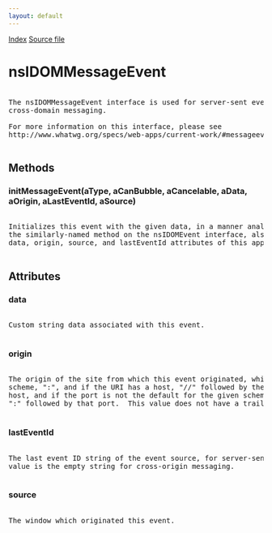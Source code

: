 ```yaml
---
layout: default
---
```

<div id='links'><a href="../index.html">Index</a>
<a href="http://dxr.mozilla.org/mozilla-central/source/dom/interfaces/events/nsIDOMMessageEvent.idl">Source file</a>
</div>

# nsIDOMMessageEvent #
<pre>  
The nsIDOMMessageEvent interface is used for server-sent events and for  
cross-domain messaging.  
  
For more information on this interface, please see  
http://www.whatwg.org/specs/web-apps/current-work/#messageevent  
  
</pre>
## Methods ##

### initMessageEvent(aType, aCanBubble, aCancelable, aData, aOrigin, aLastEventId, aSource) ###
<pre>  
Initializes this event with the given data, in a manner analogous to  
the similarly-named method on the nsIDOMEvent interface, also setting the  
data, origin, source, and lastEventId attributes of this appropriately.  
  
</pre>
## Attributes ##

### data ###
<pre>  
Custom string data associated with this event.  
  
</pre>
### origin ###
<pre>  
The origin of the site from which this event originated, which is the  
scheme, ":", and if the URI has a host, "//" followed by the  
host, and if the port is not the default for the given scheme,  
":" followed by that port.  This value does not have a trailing slash.  
  
</pre>
### lastEventId ###
<pre>  
The last event ID string of the event source, for server-sent DOM events; this  
value is the empty string for cross-origin messaging.  
  
</pre>
### source ###
<pre>  
The window which originated this event.  
  
</pre>